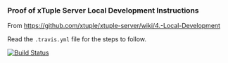 ### Proof of xTuple Server Local Development Instructions

From
https://github.com/xtuple/xtuple-server/wiki/4.-Local-Development

Read the `.travis.yml` file for the steps to follow.

[![Build Status](https://travis-ci.org/shackbarth/ci-xtuple-playground.svg)](https://travis-ci.org/shackbarth/ci-xtuple-playground)
